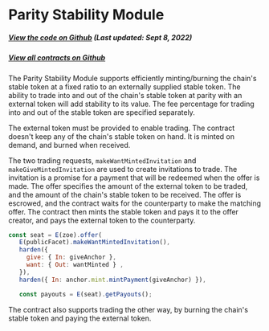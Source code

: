 # Parity Stability Module

<Zoe-Version/>

##### [View the code on Github](https://github.com/Agoric/agoric-sdk/blob/50cd3e240fb33079948fa03b32bda86276879b4a/packages/inter-protocol/src/psm/psm.js#L27) (Last updated: Sept 8, 2022)

##### [View all contracts on Github](https://github.com/Agoric/agoric-sdk/tree/HEAD/packages/zoe/src/contracts)

The Parity Stability Module supports efficiently minting/burning the chain's
stable token at a fixed ratio to an externally supplied stable token. The ability
to trade into and out of the chain's stable token at parity with an external token
will add stability to its value. The fee percentage for trading into and out of the
stable token are specified separately.

The external token must be provided to enable trading. The contract doesn't
keep any of the chain's stable token on hand. It is minted on demand, and
burned when received.

The two trading requests, `makeWantMintedInvitation` and `makeGiveMintedInvitation` 
are used to create invitations to trade. The invitation is a promise for a
payment that will be redeemed when the offer is made. The offer specifies the
amount of the external token to be traded, and the amount of the chain's stable
token to be received. The offer is escrowed, and the contract waits for the
counterparty to make the matching offer. The contract then mints the stable token
and pays it to the offer creator, and pays the external token to the counterparty.

```js
const seat = E(zoe).offer(
   E(publicFacet).makeWantMintedInvitation(),
   harden({
     give: { In: giveAnchor },
     want: { Out: wantMinted } ,
   }),
   harden({ In: anchor.mint.mintPayment(giveAnchor) }),

   const payouts = E(seat).getPayouts();
```

The contract also supports trading the other way, by burning the chain's stable
token and paying the external token.
